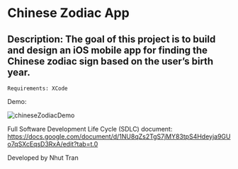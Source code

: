 <!DOCTYPE html>
<html lang="en">
<head>
    <meta charset="UTF-8">
    <meta name="viewport" content="width=device-width, initial-scale=1.0">
</head>
<body>
    <h1>Chinese Zodiac App</h1>
    <h2>Description: The goal of this project is to build and design an iOS mobile app for finding the Chinese zodiac sign based on the user’s birth year. </h2>
  
    Requirements: XCode
  Demo:
  
  ![chineseZodiacDemo](https://github.com/user-attachments/assets/5bbf1f55-6e41-406f-ae9b-4429a80ca48c)

Full Software Development Life Cycle (SDLC) document: https://docs.google.com/document/d/1NU8qZs2TgS7jMY83tpS4Hdeyja9GUo7qSXcEqsD3RxA/edit?tab=t.0

  Developed by Nhut Tran
</body>
</html>
